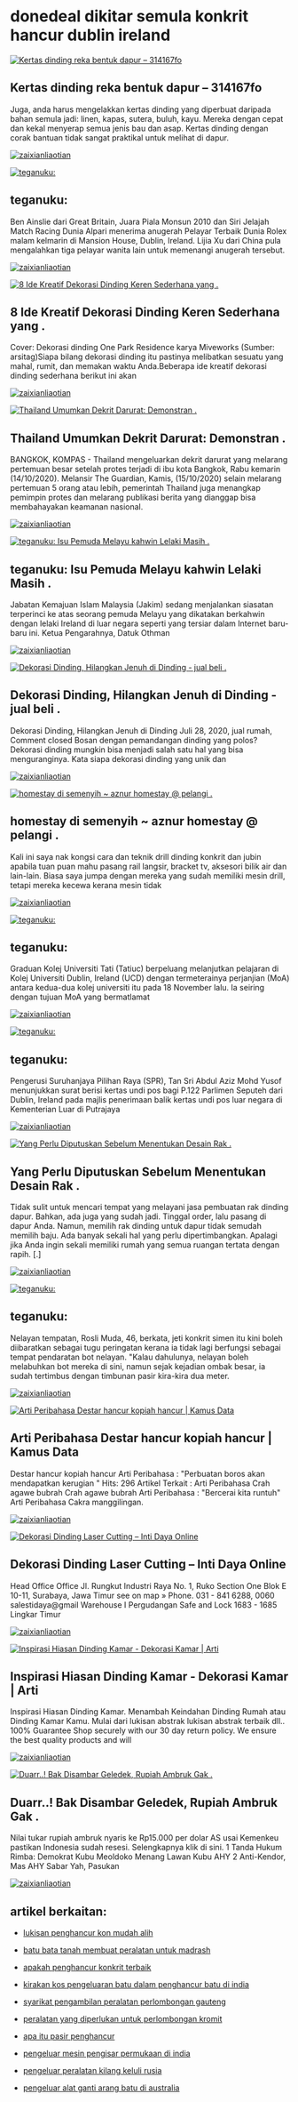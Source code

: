 # donedeal dikitar semula konkrit hancur dublin ireland
<a href="https://mnn.zoosnet.net/LR/Chatpre.aspx?id=MNN94995150&p=https://topgrinding.com/" target="_blank">![Kertas dinding reka bentuk dapur – 314167fo](https://github.com/technlg/images/blob/main/63.jpg)</a>
## Kertas dinding reka bentuk dapur – 314167fo
Juga, anda harus mengelakkan kertas dinding yang diperbuat daripada bahan semula jadi: linen, kapas, sutera, buluh, kayu. Mereka dengan cepat dan kekal menyerap semua jenis bau dan asap. Kertas dinding dengan corak bantuan tidak sangat praktikal untuk melihat di dapur.
<a href="https://mnn.zoosnet.net/LR/Chatpre.aspx?id=MNN94995150&p=https://topgrinding.com/" target="_blank"><img src="https://github.com/technlg/images/raw/main/chat11.jpg" alt="zaixianliaotian"/></a><a href="//whatsapp.shibangsoft.com/WhatsApp.php" ><img src="https://github.com/technlg/images/raw/main/chat11.png" alt=""></a>
<a href="https://mnn.zoosnet.net/LR/Chatpre.aspx?id=MNN94995150&p=https://topgrinding.com/" target="_blank">![teganuku: ](https://github.com/technlg/images/blob/main/25.jpg)</a>
## teganuku: 
Ben Ainslie dari Great Britain, Juara Piala Monsun 2010 dan Siri Jelajah Match Racing Dunia Alpari menerima anugerah Pelayar Terbaik Dunia Rolex malam kelmarin di Mansion House, Dublin, Ireland. Lijia Xu dari China pula mengalahkan tiga pelayar wanita lain untuk memenangi anugerah tersebut.
<a href="https://mnn.zoosnet.net/LR/Chatpre.aspx?id=MNN94995150&p=https://topgrinding.com/" target="_blank"><img src="https://github.com/technlg/images/raw/main/chat11.jpg" alt="zaixianliaotian"/></a><a href="//whatsapp.shibangsoft.com/WhatsApp.php" ><img src="https://github.com/technlg/images/raw/main/chat11.png" alt=""></a>
<a href="https://mnn.zoosnet.net/LR/Chatpre.aspx?id=MNN94995150&p=https://topgrinding.com/" target="_blank">![8 Ide Kreatif Dekorasi Dinding Keren Sederhana yang .](https://github.com/technlg/images/blob/main/49.jpg)</a>
## 8 Ide Kreatif Dekorasi Dinding Keren Sederhana yang .
Cover: Dekorasi dinding One Park Residence karya Miveworks (Sumber: arsitag)Siapa bilang dekorasi dinding itu pastinya melibatkan sesuatu yang mahal, rumit, dan memakan waktu Anda.Beberapa ide kreatif dekorasi dinding sederhana berikut ini akan 
<a href="https://mnn.zoosnet.net/LR/Chatpre.aspx?id=MNN94995150&p=https://topgrinding.com/" target="_blank"><img src="https://github.com/technlg/images/raw/main/chat11.jpg" alt="zaixianliaotian"/></a><a href="//whatsapp.shibangsoft.com/WhatsApp.php" ><img src="https://github.com/technlg/images/raw/main/chat11.png" alt=""></a>
<a href="https://mnn.zoosnet.net/LR/Chatpre.aspx?id=MNN94995150&p=https://topgrinding.com/" target="_blank">![Thailand Umumkan Dekrit Darurat: Demonstran .](https://github.com/technlg/images/blob/main/19.jpg)</a>
## Thailand Umumkan Dekrit Darurat: Demonstran .
BANGKOK, KOMPAS - Thailand mengeluarkan dekrit darurat yang melarang pertemuan besar setelah protes terjadi di ibu kota Bangkok, Rabu kemarin (14/10/2020). Melansir The Guardian, Kamis, (15/10/2020) selain melarang pertemuan 5 orang atau lebih, pemerintah Thailand juga menangkap pemimpin protes dan melarang publikasi berita yang dianggap bisa membahayakan keamanan nasional.
<a href="https://mnn.zoosnet.net/LR/Chatpre.aspx?id=MNN94995150&p=https://topgrinding.com/" target="_blank"><img src="https://github.com/technlg/images/raw/main/chat11.jpg" alt="zaixianliaotian"/></a><a href="//whatsapp.shibangsoft.com/WhatsApp.php" ><img src="https://github.com/technlg/images/raw/main/chat11.png" alt=""></a>
<a href="https://mnn.zoosnet.net/LR/Chatpre.aspx?id=MNN94995150&p=https://topgrinding.com/" target="_blank">![teganuku: Isu Pemuda Melayu kahwin Lelaki Masih .](https://github.com/technlg/images/blob/main/46.jpg)</a>
## teganuku: Isu Pemuda Melayu kahwin Lelaki Masih .
Jabatan Kemajuan Islam Malaysia (Jakim) sedang menjalankan siasatan terperinci ke atas seorang pemuda Melayu yang dikatakan berkahwin dengan lelaki Ireland di luar negara seperti yang tersiar dalam Internet baru-baru ini. Ketua Pengarahnya, Datuk Othman 
<a href="https://mnn.zoosnet.net/LR/Chatpre.aspx?id=MNN94995150&p=https://topgrinding.com/" target="_blank"><img src="https://github.com/technlg/images/raw/main/chat11.jpg" alt="zaixianliaotian"/></a><a href="//whatsapp.shibangsoft.com/WhatsApp.php" ><img src="https://github.com/technlg/images/raw/main/chat11.png" alt=""></a>
<a href="https://mnn.zoosnet.net/LR/Chatpre.aspx?id=MNN94995150&p=https://topgrinding.com/" target="_blank">![Dekorasi Dinding, Hilangkan Jenuh di Dinding - jual beli .](https://github.com/technlg/images/blob/main/33.jpg)</a>
## Dekorasi Dinding, Hilangkan Jenuh di Dinding - jual beli .
Dekorasi Dinding, Hilangkan Jenuh di Dinding Juli 28, 2020, jual rumah, Comment closed Bosan dengan pemandangan dinding yang polos? Dekorasi dinding mungkin bisa menjadi salah satu hal yang bisa menguranginya. Kata siapa dekorasi dinding yang unik dan
<a href="https://mnn.zoosnet.net/LR/Chatpre.aspx?id=MNN94995150&p=https://topgrinding.com/" target="_blank"><img src="https://github.com/technlg/images/raw/main/chat11.jpg" alt="zaixianliaotian"/></a><a href="//whatsapp.shibangsoft.com/WhatsApp.php" ><img src="https://github.com/technlg/images/raw/main/chat11.png" alt=""></a>
<a href="https://mnn.zoosnet.net/LR/Chatpre.aspx?id=MNN94995150&p=https://topgrinding.com/" target="_blank">![homestay di semenyih ~ aznur homestay @ pelangi .](https://github.com/technlg/images/blob/main/54.jpg)</a>
## homestay di semenyih ~ aznur homestay @ pelangi .
Kali ini saya nak kongsi cara dan teknik drill dinding konkrit dan jubin apabila tuan puan mahu pasang rail langsir, bracket tv, aksesori bilik air dan lain-lain. Biasa saya jumpa dengan mereka yang sudah memiliki mesin drill, tetapi mereka kecewa kerana mesin tidak 
<a href="https://mnn.zoosnet.net/LR/Chatpre.aspx?id=MNN94995150&p=https://topgrinding.com/" target="_blank"><img src="https://github.com/technlg/images/raw/main/chat11.jpg" alt="zaixianliaotian"/></a><a href="//whatsapp.shibangsoft.com/WhatsApp.php" ><img src="https://github.com/technlg/images/raw/main/chat11.png" alt=""></a>
<a href="https://mnn.zoosnet.net/LR/Chatpre.aspx?id=MNN94995150&p=https://topgrinding.com/" target="_blank">![teganuku: ](https://github.com/technlg/images/blob/main/27.jpg)</a>
## teganuku: 
Graduan Kolej Universiti Tati (Tatiuc) berpeluang melanjutkan pelajaran di Kolej Universiti Dublin, Ireland (UCD) dengan termeterainya perjanjian (MoA) antara kedua-dua kolej universiti itu pada 18 November lalu. Ia seiring dengan tujuan MoA yang bermatlamat
<a href="https://mnn.zoosnet.net/LR/Chatpre.aspx?id=MNN94995150&p=https://topgrinding.com/" target="_blank"><img src="https://github.com/technlg/images/raw/main/chat11.jpg" alt="zaixianliaotian"/></a><a href="//whatsapp.shibangsoft.com/WhatsApp.php" ><img src="https://github.com/technlg/images/raw/main/chat11.png" alt=""></a>
<a href="https://mnn.zoosnet.net/LR/Chatpre.aspx?id=MNN94995150&p=https://topgrinding.com/" target="_blank">![teganuku: ](https://github.com/technlg/images/blob/main/65.jpg)</a>
## teganuku: 
Pengerusi Suruhanjaya Pilihan Raya (SPR), Tan Sri Abdul Aziz Mohd Yusof menunjukkan surat berisi kertas undi pos bagi P.122 Parlimen Seputeh dari Dublin, Ireland pada majlis penerimaan balik kertas undi pos luar negara di Kementerian Luar di Putrajaya
<a href="https://mnn.zoosnet.net/LR/Chatpre.aspx?id=MNN94995150&p=https://topgrinding.com/" target="_blank"><img src="https://github.com/technlg/images/raw/main/chat11.jpg" alt="zaixianliaotian"/></a><a href="//whatsapp.shibangsoft.com/WhatsApp.php" ><img src="https://github.com/technlg/images/raw/main/chat11.png" alt=""></a>
<a href="https://mnn.zoosnet.net/LR/Chatpre.aspx?id=MNN94995150&p=https://topgrinding.com/" target="_blank">![Yang Perlu Diputuskan Sebelum Menentukan Desain Rak .](https://github.com/technlg/images/blob/main/32.jpg)</a>
## Yang Perlu Diputuskan Sebelum Menentukan Desain Rak .
Tidak sulit untuk mencari tempat yang melayani jasa pembuatan rak dinding dapur. Bahkan, ada juga yang sudah jadi. Tinggal order, lalu pasang di dapur Anda. Namun, memilih rak dinding untuk dapur tidak semudah memilih baju. Ada banyak sekali hal yang perlu dipertimbangkan. Apalagi jika Anda ingin sekali memiliki rumah yang semua ruangan tertata dengan rapih. [.]
<a href="https://mnn.zoosnet.net/LR/Chatpre.aspx?id=MNN94995150&p=https://topgrinding.com/" target="_blank"><img src="https://github.com/technlg/images/raw/main/chat11.jpg" alt="zaixianliaotian"/></a><a href="//whatsapp.shibangsoft.com/WhatsApp.php" ><img src="https://github.com/technlg/images/raw/main/chat11.png" alt=""></a>
<a href="https://mnn.zoosnet.net/LR/Chatpre.aspx?id=MNN94995150&p=https://topgrinding.com/" target="_blank">![teganuku: ](https://github.com/technlg/images/blob/main/63.jpg)</a>
## teganuku: 
Nelayan tempatan, Rosli Muda, 46, berkata, jeti konkrit simen itu kini boleh diibaratkan sebagai tugu peringatan kerana ia tidak lagi berfungsi sebagai tempat pendaratan bot nelayan. "Kalau dahulunya, nelayan boleh melabuhkan bot mereka di sini, namun sejak kejadian ombak besar, ia sudah tertimbus dengan timbunan pasir kira-kira dua meter.
<a href="https://mnn.zoosnet.net/LR/Chatpre.aspx?id=MNN94995150&p=https://topgrinding.com/" target="_blank"><img src="https://github.com/technlg/images/raw/main/chat11.jpg" alt="zaixianliaotian"/></a><a href="//whatsapp.shibangsoft.com/WhatsApp.php" ><img src="https://github.com/technlg/images/raw/main/chat11.png" alt=""></a>
<a href="https://mnn.zoosnet.net/LR/Chatpre.aspx?id=MNN94995150&p=https://topgrinding.com/" target="_blank">![Arti Peribahasa Destar hancur kopiah hancur | Kamus Data](https://github.com/technlg/images/blob/main/45.jpg)</a>
## Arti Peribahasa Destar hancur kopiah hancur | Kamus Data
Destar hancur kopiah hancur Arti Peribahasa : "Perbuatan boros akan mendapatkan kerugian " Hits: 296 Artikel Terkait : Arti Peribahasa Crah agawe bubrah Crah agawe bubrah Arti Peribahasa : "Bercerai kita runtuh" Arti Peribahasa Cakra manggilingan. 
<a href="https://mnn.zoosnet.net/LR/Chatpre.aspx?id=MNN94995150&p=https://topgrinding.com/" target="_blank"><img src="https://github.com/technlg/images/raw/main/chat11.jpg" alt="zaixianliaotian"/></a><a href="//whatsapp.shibangsoft.com/WhatsApp.php" ><img src="https://github.com/technlg/images/raw/main/chat11.png" alt=""></a>
<a href="https://mnn.zoosnet.net/LR/Chatpre.aspx?id=MNN94995150&p=https://topgrinding.com/" target="_blank">![Dekorasi Dinding Laser Cutting – Inti Daya Online](https://github.com/technlg/images/blob/main/41.jpg)</a>
## Dekorasi Dinding Laser Cutting – Inti Daya Online
Head Office Office Jl. Rungkut Industri Raya No. 1, Ruko Section One Blok E 10-11, Surabaya, Jawa Timur see on map » Phone. 031 - 841 6288, 0060 salestidaya@gmail Warehouse I Pergudangan Safe and Lock 1683 - 1685 Lingkar Timur 
<a href="https://mnn.zoosnet.net/LR/Chatpre.aspx?id=MNN94995150&p=https://topgrinding.com/" target="_blank"><img src="https://github.com/technlg/images/raw/main/chat11.jpg" alt="zaixianliaotian"/></a><a href="//whatsapp.shibangsoft.com/WhatsApp.php" ><img src="https://github.com/technlg/images/raw/main/chat11.png" alt=""></a>
<a href="https://mnn.zoosnet.net/LR/Chatpre.aspx?id=MNN94995150&p=https://topgrinding.com/" target="_blank">![Inspirasi Hiasan Dinding Kamar - Dekorasi Kamar | Arti](https://github.com/technlg/images/blob/main/26.jpg)</a>
## Inspirasi Hiasan Dinding Kamar - Dekorasi Kamar | Arti
Inspirasi Hiasan Dinding Kamar. Menambah Keindahan Dinding Rumah atau Dinding Kamar Kamu. Mulai dari lukisan abstrak lukisan abstrak terbaik dll.. 100% Guarantee Shop securely with our 30 day return policy. We ensure the best quality products and will
<a href="https://mnn.zoosnet.net/LR/Chatpre.aspx?id=MNN94995150&p=https://topgrinding.com/" target="_blank"><img src="https://github.com/technlg/images/raw/main/chat11.jpg" alt="zaixianliaotian"/></a><a href="//whatsapp.shibangsoft.com/WhatsApp.php" ><img src="https://github.com/technlg/images/raw/main/chat11.png" alt=""></a>
<a href="https://mnn.zoosnet.net/LR/Chatpre.aspx?id=MNN94995150&p=https://topgrinding.com/" target="_blank">![Duarr..! Bak Disambar Geledek, Rupiah Ambruk Gak .](https://github.com/technlg/images/blob/main/43.jpg)</a>
## Duarr..! Bak Disambar Geledek, Rupiah Ambruk Gak .
Nilai tukar rupiah ambruk nyaris ke Rp15.000 per dolar AS usai Kemenkeu pastikan Indonesia sudah resesi. Selengkapnya klik di sini. 1 Tanda Hukum Rimba: Demokrat Kubu Meoldoko Menang Lawan Kubu AHY 2 Anti-Kendor, Mas AHY Sabar Yah, Pasukan
<a href="https://mnn.zoosnet.net/LR/Chatpre.aspx?id=MNN94995150&p=https://topgrinding.com/" target="_blank"><img src="https://github.com/technlg/images/raw/main/chat11.jpg" alt="zaixianliaotian"/></a><a href="//whatsapp.shibangsoft.com/WhatsApp.php" ><img src="https://github.com/technlg/images/raw/main/chat11.png" alt=""></a>
## artikel berkaitan:
* [lukisan penghancur kon mudah alih](lukisan%20penghancur%20kon%20mudah%20alih.md)
* [batu bata tanah membuat peralatan untuk madrash](batu%20bata%20tanah%20membuat%20peralatan%20untuk%20madrash.md)
* [apakah penghancur konkrit terbaik](apakah%20penghancur%20konkrit%20terbaik.md)
* [kirakan kos pengeluaran batu dalam penghancur batu di india](kirakan%20kos%20pengeluaran%20batu%20dalam%20penghancur%20batu%20di%20india.md)
* [syarikat pengambilan peralatan perlombongan gauteng](syarikat%20pengambilan%20peralatan%20perlombongan%20gauteng.md)
* [peralatan yang diperlukan untuk perlombongan kromit](peralatan%20yang%20diperlukan%20untuk%20perlombongan%20kromit.md)
* [apa itu pasir penghancur](apa%20itu%20pasir%20penghancur.md)
* [pengeluar mesin pengisar permukaan di india](pengeluar%20mesin%20pengisar%20permukaan%20di%20india.md)
* [pengeluar peralatan kilang keluli rusia](pengeluar%20peralatan%20kilang%20keluli%20rusia.md)
* [pengeluar alat ganti arang batu di australia](pengeluar%20alat%20ganti%20arang%20batu%20di%20australia.md)
